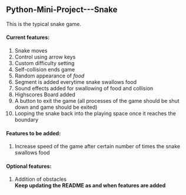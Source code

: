 ## Python-Mini-Project---Snake  

  This is the typical snake game.  
  
#### Current features:  
  1. Snake moves  
  2. Control using arrow keys  
  3. Custom difficulty setting
  4. Self-collision ends game
  5. Random appearance of _food_
  6. Segment is added everytime snake swallows food
  7. Sound effects added for swallowing of food and collision
  8. Highscores Board added
  9. A button to exit the game (all processes of the game should be shut down and game should be exited)
  10. Looping the snake back into the playing space once it reaches the boundary  
  
#### Features to be added:  
  1. Increase speed of the game after certain number of times the snake swallows food   
  
  
#### Optional features:  
  1. Addition of obstacles  
  **Keep updating the README as and when features are added**
